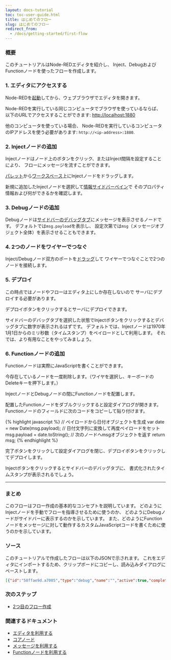 ```yaml
---
layout: docs-tutorial
toc: toc-user-guide.html
title: はじめてのフロー
slug: はじめてのフロー
redirect_from:
  - /docs/getting-started/first-flow
---
```


### 概要

このチュートリアルはNode-REDエディタを紹介し、
Inject、DebugおよびFunctionノードを使ったフローを作成します。


### 1. エディタにアクセスする

Node-REDを[起動](/docs/getting-started)してから、ウェブブラウザでエディタを開きます。

Node-REDを実行している同じコンピュータでブラウザを使っているならば、
以下のURLでアクセスすることができます: <http://localhost:1880>

他のコンピュータを使っている場合、
Node-REDを実行しているコンピュータのIPアドレスを使う必要があります: `http://<ip-address>:1880`.


### 2. Injectノードの追加

Injectノードはノード上のボタンをクリック、またはInject間隔を設定することにより、
フローにメッセージを流すことができます。

[パレット](/docs/user-guide/editor/palette/)から[ワークスペース](/docs/user-guide/editor/workspace/)上にInjectノードをドラッグします。

新規に追加したInjectノードを選択して[情報サイドバーペイン](/docs/user-guide/editor/sidebar/info)で
そのプロパティ情報および何ができるかを確認します。

### 3. Debugノードの追加

Debugノードは[サイドバーのデバッグタブ](/docs/user-guide/editor/sidebar/debug)にメッセージを表示させるノードです。
デフォルトでは`msg.payload`を表示し、
設定次第では`msg`（メッセージオブジェクト全体）を表示させることもできます。

### 4. 2つのノードをワイヤーでつなぐ

Inject/Debugノード双方のポートを[ドラッグ](/docs/user-guide/editor/workspace/wires)して
ワイヤーでつなぐことで2つのノードを接続します。

### 5. デプロイ

この時点ではノードやフローはエディタ上にしか存在しないので
サーバにデプロイする必要があります。

デプロイボタンをクリックするとサーバにデプロイできます。

サイドバーのデバッグタブを選択した状態でInjectボタンをクリックするとデバッグタブに数字が表示されるはずです。
デフォルトでは、Injectノードは1970年1月1日からのミリ秒数（タイムスタンプ）をペイロードとして利用します。
それでは、より有用なことをやってみましょう。

### 6. Functionノードの追加

Functionノードは実際にJavaScriptを書くことができます。

今存在しているノードを一度削除します。（ワイヤを選択し、キーボードのDeleteキーを押下します。）

InjectノードとDebugノードの間にFunctionノードを配置します。

配置したFunctionノードをダブルクリックすると設定ダイアログが開きます。
Functionノードのフィールドに次のコードをコピーして貼り付けます。

{% highlight javascript %}
// ペイロードから日付オブジェクトを生成
var date = new Date(msg.payload);
// 日付文字列に変換して再度ペイロードをセット
msg.payload = date.toString();
// 次のノードへmsgオブジェクトを返す
return msg;
{% endhighlight %}

完了ボタンをクリックして設定ダイアログを閉じ、デプロイボタンをクリックしてデプロイします。

Injectボタンをクリックするとサイドバーのデバッグタブに、
書式化されたタイムスタンプが表示されるでしょう。

***

### まとめ

このフローはフロー作成の基本的なコンセプトを説明しています。
どのようにInjectノードを手動でフローを指導させるために使うのか、
どのようにDebugノードがサイドバーに表示するのかを示しています。
また、どのようにFunctionノードをメッセージに対して動作するカスタムJavaScriptコードを書くために使うのかを示しています。

### ソース

このチュートリアルで作成したフローは以下のJSONで示されます。
これをエディタにインポートするため、クリップボードにコピーし、読み込みダイアログにペーストします。


```json
[{"id":"58ffae9d.a7005","type":"debug","name":"","active":true,"complete":false,"x":640,"y":200,"wires":[]},{"id":"17626462.e89d9c","type":"inject","name":"","topic":"","payload":"","repeat":"","once":false,"x":240,"y":200,"wires":[["2921667d.d6de9a"]]},{"id":"2921667d.d6de9a","type":"function","name":"Format timestamp","func":"// Create a Date object from the payload\nvar date = new Date(msg.payload);\n// Change the payload to be a formatted Date string\nmsg.payload = date.toString();\n// Return the message so it can be sent on\nreturn msg;","outputs":1,"x":440,"y":200,"wires":[["58ffae9d.a7005"]]}]
```

### 次のステップ

 - [2つ目のフロー作成](second-flow)

### 関連するドキュメント

 - [エディタを利用する](/docs/user-guide/editor/)
 - [コアノード](/docs/user-guide/nodes)
 - [メッセージを利用する](/docs/user-guide/messages)
 - [Functionノードを利用する](/docs/user-guide/writing-functions)
